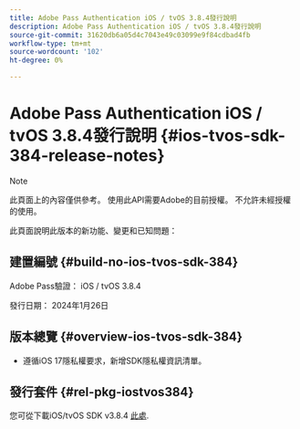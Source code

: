 ```yaml
---
title: Adobe Pass Authentication iOS / tvOS 3.8.4發行說明
description: Adobe Pass Authentication iOS / tvOS 3.8.4發行說明
source-git-commit: 31620db6a05d4c7043e49c03099e9f84cdbad4fb
workflow-type: tm+mt
source-wordcount: '102'
ht-degree: 0%

---
```


# Adobe Pass Authentication iOS / tvOS 3.8.4發行說明 {#ios-tvos-sdk-384-release-notes}

>[!NOTE]
>
>此頁面上的內容僅供參考。 使用此API需要Adobe的目前授權。 不允許未經授權的使用。

此頁面說明此版本的新功能、變更和已知問題：

## 建置編號 {#build-no-ios-tvos-sdk-384}

Adobe Pass驗證： iOS / tvOS 3.8.4

發行日期： 2024年1月26日



## 版本總覽 {#overview-ios-tvos-sdk-384}

* 遵循iOS 17隱私權要求，新增SDK隱私權資訊清單。


## 發行套件 {#rel-pkg-iostvos384}

您可從下載iOS/tvOS SDK v3.8.4 [此處](https://tve.zendesk.com/hc/en-us/articles/204963209-iOS-tvOS-Native-AccessEnabler-Library).
